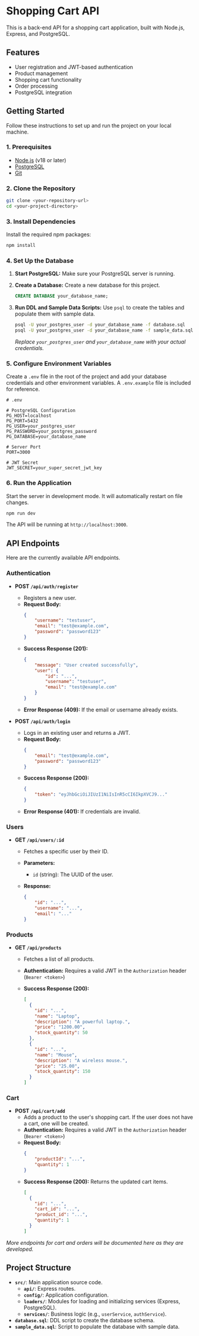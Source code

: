 # Shopping Cart API

This is a back-end API for a shopping cart application, built with Node.js, Express, and PostgreSQL.

## Features

- User registration and JWT-based authentication
- Product management
- Shopping cart functionality
- Order processing
- PostgreSQL integration

## Getting Started

Follow these instructions to set up and run the project on your local machine.

### 1. Prerequisites

- [Node.js](https://nodejs.org/) (v18 or later)
- [PostgreSQL](https://www.postgresql.org/)
- [Git](https://git-scm.com/)

### 2. Clone the Repository

```bash
git clone <your-repository-url>
cd <your-project-directory>
```

### 3. Install Dependencies

Install the required npm packages:

```bash
npm install
```

### 4. Set Up the Database

1.  **Start PostgreSQL:** Make sure your PostgreSQL server is running.

2.  **Create a Database:** Create a new database for this project.

    ```sql
    CREATE DATABASE your_database_name;
    ```

3.  **Run DDL and Sample Data Scripts:** Use `psql` to create the tables and populate them with sample data.

    ```bash
    psql -U your_postgres_user -d your_database_name -f database.sql
    psql -U your_postgres_user -d your_database_name -f sample_data.sql
    ```

    *Replace `your_postgres_user` and `your_database_name` with your actual credentials.*

### 5. Configure Environment Variables

Create a `.env` file in the root of the project and add your database credentials and other environment variables. A `.env.example` file is included for reference.

```env
# .env

# PostgreSQL Configuration
PG_HOST=localhost
PG_PORT=5432
PG_USER=your_postgres_user
PG_PASSWORD=your_postgres_password
PG_DATABASE=your_database_name

# Server Port
PORT=3000

# JWT Secret
JWT_SECRET=your_super_secret_jwt_key
```

### 6. Run the Application

Start the server in development mode. It will automatically restart on file changes.

```bash
npm run dev
```

The API will be running at `http://localhost:3000`.

## API Endpoints

Here are the currently available API endpoints.

### Authentication

-   **POST `/api/auth/register`**
    -   Registers a new user.
    -   **Request Body:**
        ```json
        {
            "username": "testuser",
            "email": "test@example.com",
            "password": "password123"
        }
        ```
    -   **Success Response (201):**
        ```json
        {
            "message": "User created successfully",
            "user": {
                "id": "...",
                "username": "testuser",
                "email": "test@example.com"
            }
        }
        ```
    -   **Error Response (409):** If the email or username already exists.

-   **POST `/api/auth/login`**
    -   Logs in an existing user and returns a JWT.
    -   **Request Body:**
        ```json
        {
            "email": "test@example.com",
            "password": "password123"
        }
        ```
    -   **Success Response (200):**
        ```json
        {
            "token": "eyJhbGciOiJIUzI1NiIsInR5cCI6IkpXVCJ9..."
        }
        ```
    -   **Error Response (401):** If credentials are invalid.

### Users

-   **GET `/api/users/:id`**
    -   Fetches a specific user by their ID.
    -   **Parameters:**
        -   `id` (string): The UUID of the user.
    -   **Response:**

        ```json
        {
            "id": "...",
            "username": "...",
            "email": "..."
        }
        ```

### Products

-   **GET `/api/products`**
    -   Fetches a list of all products.
    -   **Authentication:** Requires a valid JWT in the `Authorization` header (`Bearer <token>`)
    -   **Success Response (200):**

        ```json
        [
          {
            "id": "...",
            "name": "Laptop",
            "description": "A powerful laptop.",
            "price": "1200.00",
            "stock_quantity": 50
          },
          {
            "id": "...",
            "name": "Mouse",
            "description": "A wireless mouse.",
            "price": "25.00",
            "stock_quantity": 150
          }
        ]
        ```

### Cart

-   **POST `/api/cart/add`**
    -   Adds a product to the user's shopping cart. If the user does not have a cart, one will be created.
    -   **Authentication:** Requires a valid JWT in the `Authorization` header (`Bearer <token>`)
    -   **Request Body:**
        ```json
        {
            "productId": "...",
            "quantity": 1
        }
        ```
    -   **Success Response (200):** Returns the updated cart items.
        ```json
        [
          {
            "id": "...",
            "cart_id": "...",
            "product_id": "...",
            "quantity": 1
          }
        ]
        ```

*More endpoints for cart and orders will be documented here as they are developed.*

## Project Structure

-   **`src/`**: Main application source code.
    -   **`api/`**: Express routes.
    -   **`config/`**: Application configuration.
    -   **`loaders/`**: Modules for loading and initializing services (Express, PostgreSQL).
    -   **`services/`**: Business logic (e.g., `userService`, `authService`).
-   **`database.sql`**: DDL script to create the database schema.
-   **`sample_data.sql`**: Script to populate the database with sample data.
